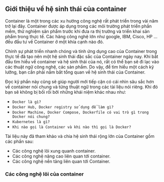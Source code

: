 ## Giới thiệu về hệ sinh thái của container

Container là một trong các xu hướng công nghệ rất phát triển trong vài năm trở lại đây. Container được áp dụng trong các môi trường phát triển phần mềm, thử nghiệm sản phẩm trước khi đưa ra thị trường và triển khai sản phẩm trong thực tế. Các hãng công nghệ lớn như google, IBM, Cisco, HP ... đều đầu tư về Container ở một khía cạnh nào đó.

Chính sự phát triển nhanh chóng và tính ứng dụng cao của Container trong thực tế đã tạo nên một hệ sinh thái đặc sắc của Container ngày nay. Khi bắt đầu tìm hiểu về container và hệ sinh thái của nó, rất có thể bạn sẽ đi lạc vào các thuật ngữ công nghệ, các sản phẩm. Do vậy, để tìm hiểu một cách kỹ lưỡng, bạn cần phải nắm bắt tổng quan về hệ sinh thái của Container.

Đọc kỹ phần này cũng sẽ giúp người mới tiếp cận có cái nhìn sâu sắc hơn về container nói chung và từng thuật ngữ trong các tài liệu nói riêng. Khi đó bạn sẽ không bị bối rối bởi những khái niệm khác nhau như: 

- `Docker là gì?` 
- `Docker Hub, Docker registry sử dụng để làm gì?`
- `Docker Machine, Docker Compose, Dockerfile có vai trò gì trong Docker nói chung?`
- `Kubernetes là gì?`
- `Khi nào gọi là Container và khi nào thì gọi là Docker?`

Tài liệu này đã tham khảo và chia hệ sinh thái rộng lớn của Container gồm các phần sau:

- Các công nghệ lõi xung quanh container.
- Các công nghệ nâng cao liên quan tới container.
- Các công nghệ nền tảng liên quan tới Container.

### Các công nghệ lõi của container
